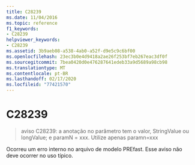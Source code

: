 ```yaml
---
title: C28239
ms.date: 11/04/2016
ms.topic: reference
f1_keywords:
- C28239
helpviewer_keywords:
- C28239
ms.assetid: 3b9aeb08-a538-4ab0-a52f-d9e5c9c6bf00
ms.openlocfilehash: 23ec3b0e4d9418a2ae26f253bf7eb267eac3df0f
ms.sourcegitcommit: 7bea0420d0e476287641edeb33a9d5689a98cb98
ms.translationtype: MT
ms.contentlocale: pt-BR
ms.lasthandoff: 02/17/2020
ms.locfileid: "77421570"
---
```

# <a name="c28239"></a>C28239

> aviso C28239: a anotação no parâmetro tem o valor, StringValue ou longValue; e paramN = xxx. Utilize apenas paramn=xxx

Ocorreu um erro interno no arquivo de modelo PREfast. Esse aviso não deve ocorrer no uso típico.
